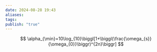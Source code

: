 ```yaml
---
date: 2024-08-28 19:43
aliases: 
tags: 
publish: "true"
---
```

$$
\alpha_{\min}=10\log_{10}\biggl[1+\biggl(\frac{\omega_{s}}{\omega_{0}}\biggr)^{2n}\biggr]
$$
